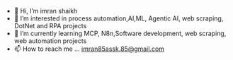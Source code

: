 - 👋 Hi, I’m imran shaikh
- 👀 I’m interested in process automation,AI,ML, Agentic AI, web scraping, DotNet and RPA projects
- 🌱 I’m currently learning MCP, N8n,Software development, web scraping, web automation projects
- 📫 How to reach me ... imran85assk.85@gmail.com

<!---
IASshaikh/IASshaikh is a ✨ special ✨ repository because its `README.md` (this file) appears on your GitHub profile.
You can click the Preview link to take a look at your changes.
--->
